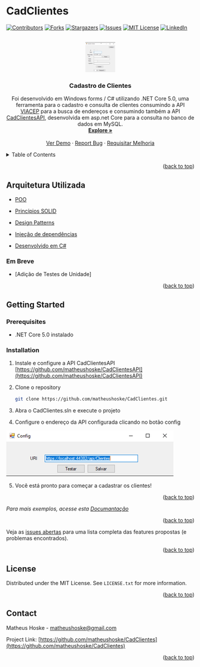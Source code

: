# CadClientes

<div id="top"></div>
<!--
*** Thanks for checking out the Best-README-Template. If you have a suggestion
*** that would make this better, please fork the repo and create a pull request
*** or simply open an issue with the tag "enhancement".
*** Don't forget to give the project a star!
*** Thanks again! Now go create something AMAZING! :D
-->



<!-- PROJECT SHIELDS -->
<!--
*** I'm using markdown "reference style" links for readability.
*** Reference links are enclosed in brackets [ ] instead of parentheses ( ).
*** See the bottom of this document for the declaration of the reference variables
*** for contributors-url, forks-url, etc. This is an optional, concise syntax you may use.
*** https://www.markdownguide.org/basic-syntax/#reference-style-links
-->
[![Contributors][contributors-shield]][contributors-url]
[![Forks][forks-shield]][forks-url]
[![Stargazers][stars-shield]][stars-url]
[![Issues][issues-shield]][issues-url]
[![MIT License][license-shield]][license-url]
[![LinkedIn][linkedin-shield]][linkedin-url]



<!-- PROJECT LOGO -->
<br />
<div align="center">
  <a href="https://github.com/matheushoske/CadClientes">
    <img src="https://github.com/matheushoske/CadClientes/blob/main/images/program.png" alt="Logo" width="80" height="80">
  </a>

<h3 align="center">Cadastro de Clientes</h3>

  <p align="center">
    Foi desenvolvido em Windows forms / C# utilizando .NET Core 5.0,
 uma ferramenta para o cadastro e consulta de clientes consumindo a API 
 <a href="https://viacep.com.br/">VIACEP</a> para a busca de endereços e consumindo também a
 API <a href="https://github.com/matheushoske/CadClientesAPI">CadClientesAPI</a>, desenvolvida em asp.net Core para a consulta no banco 
 de dados em MySQL.
    <br />
    <a href="https://github.com/matheushoske/CadClientes"><strong>Explore »</strong></a>
    <br />
    <br />
    <a href="https://github.com/matheushoske/CadClientes">Ver Demo</a>
    ·
    <a href="https://github.com/matheushoske/CadClientes/issues">Report Bug</a>
    ·
    <a href="https://github.com/matheushoske/CadClientes/issues">Requisitar Melhoria</a>
  </p>
</div>



<!-- TABLE OF CONTENTS -->
<details>
  <summary>Table of Contents</summary>
  <ol>
    <li>
      <a href="#about-the-project">Sobre o projeto</a>
      <ul>
        <li><a href="#arquitetura-utilizada">Arquitetura utilizada</a></li>
      </ul>
    </li>
    <li>
      <a href="#getting-started">Getting Started</a>
      <ul>
        <li><a href="#prerequisites">Prerequisites</a></li>
        <li><a href="#installation">Installation</a></li>
      </ul>
    </li>
    <li><a href="#usage">Usage</a></li>
    <li><a href="#roadmap">Roadmap</a></li>
    <li><a href="#contributing">Contributing</a></li>
    <li><a href="#license">License</a></li>
    <li><a href="#contact">Contact</a></li>
    <li><a href="#acknowledgments">Acknowledgments</a></li>
  </ol>
</details>



<!-- ABOUT THE PROJECT 
## About The Project

[![Product Name Screen Shot][product-screenshot]](https://example.com)

Here's a blank template to get started: To avoid retyping too much info. Do a search and replace with your text editor for the following: `github_username`, `repo_name`, `twitter_handle`, `linkedin_username`, `email`, `email_client`, `project_title`, `project_description`
-->
<p align="right">(<a href="#top">back to top</a>)</p>



## Arquitetura Utilizada
* [POO](https://en.wikipedia.org/wiki/Object-oriented_programming)
* [Princípios SOLID](https://en.wikipedia.org/wiki/SOLID#:~:text=In%20software%20engineering%2C%20SOLID%20is,engineer%20and%20instructor%20Robert%20C.)
* [Design Patterns](https://en.wikipedia.org/wiki/Software_design_pattern)
* [Injeção de dependências](https://docs.microsoft.com/pt-br/dotnet/core/extensions/dependency-injection)

* [Desenvolvido em C#](https://en.wikipedia.org/wiki/C_Sharp_(programming_language))

<h3>Em Breve</h3>

* [Adição de Testes de Unidade]
<p align="right">(<a href="#top">back to top</a>)</p>


## Getting Started
<!-- GETTING STARTED 

This is an example of how you may give instructions on setting up your project locally.
To get a local copy up and running follow these simple example steps.
-->
### Prerequisites

* .NET Core 5.0 instalado


### Installation

1. Instale e configure a API CadClientesAPI [https://github.com/matheushoske/CadClientesAPI](https://github.com/matheushoske/CadClientesAPI)
2. Clone o repository
   ```sh
   git clone https://github.com/matheushoske/CadClientes.git
   ```
3. Abra o CadClientes.sln e execute o projeto

4. Configure o endereço da API configurada clicando no botão config 
 <img src="https://github.com/matheushoske/CadClientes/blob/main/images/ConfigAPI.png" alt="ConfigAPI">

5. Você está pronto para começar a cadastrar os clientes!


<p align="right">(<a href="#top">back to top</a>)</p>



<!-- USAGE EXAMPLES 
## Usage

Use this space to show useful examples of how a project can be used. Additional screenshots, code examples and demos work well in this space. You may also link to more resources.-->

_Para mais exemplos, acesse esta [Documantação](https://github.com/matheushoske/CadClientesAPI)_

<p align="right">(<a href="#top">back to top</a>)</p>



<!-- ROADMAP 
## Roadmap

- [] Feature 1
- [] Feature 2
- [] Feature 3
    - [] Nested Feature-->

Veja as [issues abertas](https://github.com/matheushoske/CadClientes/issues) para uma lista completa das features propostas (e problemas encontrados).

<p align="right">(<a href="#top">back to top</a>)</p>



<!-- CONTRIBUTING 
## Contributing

Contributions are what make the open source community such an amazing place to learn, inspire, and create. Any contributions you make are **greatly appreciated**.

If you have a suggestion that would make this better, please fork the repo and create a pull request. You can also simply open an issue with the tag "enhancement".
Don't forget to give the project a star! Thanks again!

1. Fork the Project
2. Create your Feature Branch (`git checkout -b feature/AmazingFeature`)
3. Commit your Changes (`git commit -m 'Add some AmazingFeature'`)
4. Push to the Branch (`git push origin feature/AmazingFeature`)
5. Open a Pull Request

<p align="right">(<a href="#top">back to top</a>)</p>-->



<!-- LICENSE -->
## License

Distributed under the MIT License. See `LICENSE.txt` for more information.

<p align="right">(<a href="#top">back to top</a>)</p>



<!-- CONTACT -->
## Contact

Matheus Hoske - matheushoske@gmail.com

Project Link: [https://github.com/matheushoske/CadClientes](https://github.com/matheushoske/CadClientes)

<p align="right">(<a href="#top">back to top</a>)</p>



<!-- ACKNOWLEDGMENTS 
## Acknowledgments

* []()
* []()
* []()

<p align="right">(<a href="#top">back to top</a>)</p>-->



<!-- MARKDOWN LINKS & IMAGES -->
<!-- https://www.markdownguide.org/basic-syntax/#reference-style-links -->
[contributors-shield]: https://img.shields.io/github/contributors/matheushoske/CadClientes.svg?style=for-the-badge
[contributors-url]: https://github.com/matheushoske/CadClientes/graphs/contributors
[forks-shield]: https://img.shields.io/github/forks/matheushoske/CadClientes.svg?style=for-the-badge
[forks-url]: https://github.com/matheushoske/CadClientes/network/members
[stars-shield]: https://img.shields.io/github/stars/matheushoske/CadClientes.svg?style=for-the-badge
[stars-url]: https://github.com/matheushoske/CadClientes/stargazers
[issues-shield]: https://img.shields.io/github/issues/matheushoske/CadClientes.svg?style=for-the-badge
[issues-url]: https://github.com/matheushoske/CadClientes/issues
[license-shield]: https://img.shields.io/github/license/matheushoske/CadClientes.svg?style=for-the-badge
[license-url]: https://github.com/matheushoske/CadClientes/blob/master/LICENSE
[linkedin-shield]: https://img.shields.io/badge/-LinkedIn-black.svg?style=for-the-badge&logo=linkedin&colorB=555
[linkedin-url]: https://www.linkedin.com/in/matheus-hoske/
[product-screenshot]: images/program.png
